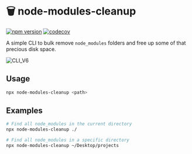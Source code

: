 # 🗑️ node-modules-cleanup

[![npm version](https://badge.fury.io/js/node-modules-cleanup.svg)](https://badge.fury.io/js/node-modules-cleanup)
[![codecov](https://codecov.io/gh/sebastianekstrom/node-module-remover/graph/badge.svg?token=GOXVSJ3VQ0)](https://codecov.io/gh/sebastianekstrom/node-module-remover)

A simple CLI to bulk remove `node_modules` folders and free up some of that precious disk space.

![CLI_V6](https://i.imgur.com/JJ0zYzx.gif)


## Usage

```bash
npx node-modules-cleanup <path>
```

## Examples

```bash
# Find all node_modules in the current directory
npx node-modules-cleanup ./

# Find all node_modules in a specific directory
npx node-modules-cleanup ~/Desktop/projects
```
